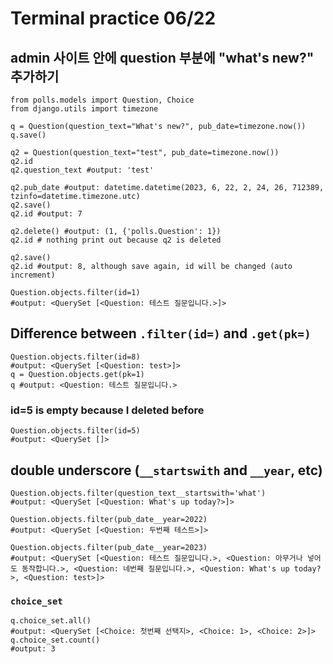 # Terminal practice 06/22

## admin 사이트 안에 question 부분에 "what's new?" 추가하기
```
from polls.models import Question, Choice
from django.utils import timezone

q = Question(question_text="What's new?", pub_date=timezone.now())
q.save()
```
```
q2 = Question(question_text="test", pub_date=timezone.now())
q2.id
q2.question_text #output: 'test'

q2.pub_date #output: datetime.datetime(2023, 6, 22, 2, 24, 26, 712389, tzinfo=datetime.timezone.utc)
q2.save()
q2.id #output: 7

q2.delete() #output: (1, {'polls.Question': 1})
q2.id # nothing print out because q2 is deleted

q2.save() 
q2.id #output: 8, although save again, id will be changed (auto increment)
```
```
Question.objects.filter(id=1)
#output: <QuerySet [<Question: 테스트 질문입니다.>]>
```

## Difference between ```.filter(id=)``` and ```.get(pk=)```
```
Question.objects.filter(id=8)
#output: <QuerySet [<Question: test>]>
q = Question.objects.get(pk=1)
q #output: <Question: 테스트 질문입니다.>
```
### id=5 is empty because I deleted before
```
Question.objects.filter(id=5)
#output: <QuerySet []>
```
## double underscore (```__startswith``` and ```__year```, etc)
```
Question.objects.filter(question_text__startswith='what')
#output: <QuerySet [<Question: What's up today?>]>

Question.objects.filter(pub_date__year=2022)
#output: <QuerySet [<Question: 두번째 테스트>]>

Question.objects.filter(pub_date__year=2023)
#output: <QuerySet [<Question: 테스트 질문입니다.>, <Question: 아무거나 넣어도 동작합니다.>, <Question: 네번째 질문입니다.>, <Question: What's up today?>, <Question: test>]>
```
### ```choice_set```
```
q.choice_set.all()
#output: <QuerySet [<Choice: 첫번째 선택지>, <Choice: 1>, <Choice: 2>]>
q.choice_set.count()
#output: 3
```